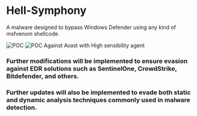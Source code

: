 # Hell-Symphony
A malware designed to bypass Windows Defender using any kind of msfvenom shellcode.

![POC](https://github.com/user-attachments/assets/58f608f3-4fcd-4447-b395-519ba50ada59)
![POC Against Avast with High sensibility agent](https://github.com/user-attachments/assets/0094d231-b2ba-40bd-a17d-a7f485f63c0a)

### Further modifications will be implemented to ensure evasion against EDR solutions such as SentinelOne, CrowdStrike, Bitdefender, and others.
### Further updates will also be implemented to evade both static and dynamic analysis techniques commonly used in malware detection.
    
